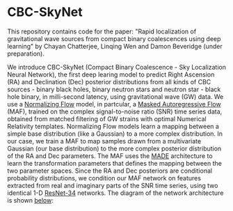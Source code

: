 # CBC-SkyNet
This repository contains code for the paper: "Rapid localization of gravitational wave sources from compact binary coalescences using deep learning" by Chayan Chatterjee, Linqing Wen and Damon Beveridge (under preparation). 

We introduce CBC-SkyNet (Compact Binary Coalescence - Sky Localization Neural Network), the first deep learing model to predict Right Ascension (RA) and Declination (Dec) posterior distributions from all kinds of CBC sources - binary black holes, binary neutron stars and neutron star - black hole binary, in milli-second latency, using gravitational wave (GW) data. We use a [Normalizing Flow](https://arxiv.org/abs/1505.05770) model, in partcular, a [Masked Autoregressive Flow](https://arxiv.org/abs/1705.07057) (MAF), trained on the complex signal-to-noise ratio (SNR) time series data, obtained from matched filtering of GW strains with optimal Numerical Relativity templates. 
Normalizing Flow models learn a mapping between a simple base distribution (like a Gaussian) to a more complex distribution. In our case, we train a MAF to map samples drawn from a multivariate Gaussian (our base distribution) to the more complex posterior distribution of the RA and Dec parameters. The MAF uses the [MADE](https://arxiv.org/abs/1502.03509) architecture to learn the transformation parameters that defines the mapping between the two parameter spaces. Since the RA and Dec posteriors are conditional probability distributions, we condition our MAF network on features extracted from real and imaginary parts of the SNR time series, using two identical 1-D [ResNet-34](https://arxiv.org/abs/1512.03385) networks. The diagram of the network architecture is shown [below](Model_architecture.png):




